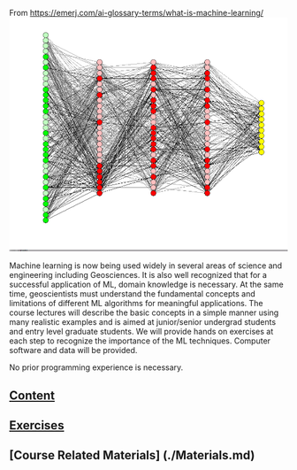 From https://emerj.com/ai-glossary-terms/what-is-machine-learning/
![](dropnet.gif)


Machine learning is now being used widely in several areas of science and engineering including
Geosciences. It is also well recognized that for a successful application of ML, domain
knowledge is necessary. At the same time, geoscientists must understand the fundamental
concepts and limitations of different ML algorithms for meaningful applications. The course
lectures will describe the basic concepts in a simple manner using many realistic examples and is
aimed at junior/senior undergrad students and entry level graduate students. We will provide hands on exercises at each step to
recognize the importance of the ML techniques. Computer software and data will be provided.

No prior programming experience is necessary. 



## [Content](<./content.md>)

## [Exercises](./exercises.md>)

## [Course Related Materials] (./Materials.md)
